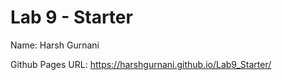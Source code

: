 # Lab 9 - Starter

Name: Harsh Gurnani

Github Pages URL: https://harshgurnani.github.io/Lab9_Starter/
